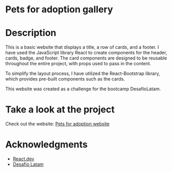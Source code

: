 # Pets for adoption gallery

# Description

This is a basic website that displays a title, a row of cards, and a footer. I have used the JavaScript library React to create components for the header, cards, badge, and footer. The card components are designed to be reusable throughout the entire project, with props used to pass in the content.

To simplify the layout process, I have utilized the React-Bootstrap library, which provides pre-built components such as the cards.

This website was created as a challenge for the bootcamp DesafíoLatam.

# Take a look at the project

Check out the website: [Pets for adoption website](https://felipec583.github.io/React-First/)



# Acknowledgments

* [React.dev](https://react.dev/)
* [Desafío Latam](https://desafiolatam.com/)

